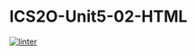# ICS2O-Unit5-02-HTML
[![linter](https://github.com/Alice-Qiao/ICS2O-Unit5-02-HTML/workflows/linter/badge.svg)](https://github.com/marketplace/actions/super-linter)
